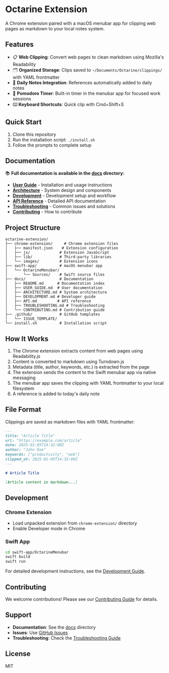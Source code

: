 # Octarine Extension

A Chrome extension paired with a macOS menubar app for clipping web pages as markdown to your local notes system.

## Features

- 📋 **Web Clipping**: Convert web pages to clean markdown using Mozilla's Readability
- 🗂️ **Organized Storage**: Clips saved to `~/Documents/Octarine/clippings/` with YAML frontmatter
- 📝 **Daily Notes Integration**: References automatically added to daily notes
- 🍅 **Pomodoro Timer**: Built-in timer in the menubar app for focused work sessions
- ⌨️ **Keyboard Shortcuts**: Quick clip with Cmd+Shift+S

## Quick Start

1. Clone this repository
2. Run the installation script: `./install.sh`
3. Follow the prompts to complete setup

## Documentation

📚 **Full documentation is available in the [docs](docs/) directory:**

- **[User Guide](docs/USER_GUIDE.md)** - Installation and usage instructions
- **[Architecture](docs/ARCHITECTURE.md)** - System design and components
- **[Development](docs/DEVELOPMENT.md)** - Development setup and workflow
- **[API Reference](docs/API.md)** - Detailed API documentation
- **[Troubleshooting](docs/TROUBLESHOOTING.md)** - Common issues and solutions
- **[Contributing](docs/CONTRIBUTING.md)** - How to contribute

## Project Structure

```
octarine-extension/
├── chrome-extension/     # Chrome extension files
│   ├── manifest.json    # Extension configuration
│   ├── js/             # Extension JavaScript
│   ├── lib/            # Third-party libraries
│   └── images/         # Extension icons
├── swift-app/          # macOS menubar app
│   └── OctarineMenubar/
│       └── Sources/    # Swift source files
├── docs/               # Documentation
│   ├── README.md      # Documentation index
│   ├── USER_GUIDE.md  # User documentation
│   ├── ARCHITECTURE.md # System architecture
│   ├── DEVELOPMENT.md # Developer guide
│   ├── API.md         # API reference
│   ├── TROUBLESHOOTING.md # Troubleshooting
│   └── CONTRIBUTING.md # Contribution guide
├── .github/            # GitHub templates
│   └── ISSUE_TEMPLATE/
└── install.sh          # Installation script
```

## How It Works

1. The Chrome extension extracts content from web pages using Readability.js
2. Content is converted to markdown using Turndown.js
3. Metadata (title, author, keywords, etc.) is extracted from the page
4. The extension sends the content to the Swift menubar app via native messaging
5. The menubar app saves the clipping with YAML frontmatter to your local filesystem
6. A reference is added to today's daily note

## File Format

Clippings are saved as markdown files with YAML frontmatter:

```markdown
---
title: "Article Title"
url: "https://example.com/article"
date: 2025-01-05T14:32:00Z
author: "John Doe"
keywords: ["productivity", "web"]
clipped_at: 2025-01-05T14:32:00Z
---

# Article Title

[Article content in markdown...]
```

## Development

### Chrome Extension
- Load unpacked extension from `chrome-extension/` directory
- Enable Developer mode in Chrome

### Swift App
```bash
cd swift-app/OctarineMenubar
swift build
swift run
```

For detailed development instructions, see the [Development Guide](docs/DEVELOPMENT.md).

## Contributing

We welcome contributions! Please see our [Contributing Guide](docs/CONTRIBUTING.md) for details.

## Support

- **Documentation**: See the [docs](docs/) directory
- **Issues**: Use [GitHub Issues](.github/ISSUE_TEMPLATE/)
- **Troubleshooting**: Check the [Troubleshooting Guide](docs/TROUBLESHOOTING.md)

## License

MIT